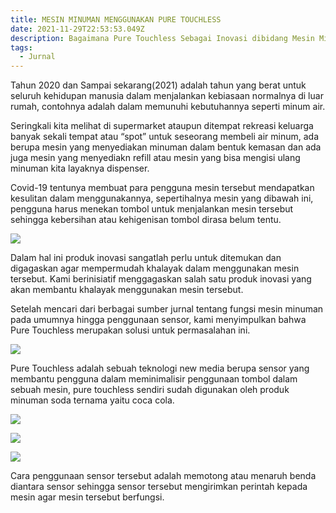```yaml
---
title: MESIN MINUMAN MENGGUNAKAN PURE TOUCHLESS
date: 2021-11-29T22:53:53.049Z
description: Bagaimana Pure Touchless Sebagai Inovasi dibidang Mesin Minuman.
tags:
  - Jurnal
---
```

Tahun 2020 dan Sampai sekarang(2021) adalah tahun yang berat untuk seluruh kehidupan manusia dalam menjalankan kebiasaan normalnya di luar rumah, contohnya adalah dalam memunuhi kebutuhannya seperti minum air.


Seringkali kita melihat di supermarket ataupun ditempat rekreasi keluarga banyak sekali tempat atau “spot” untuk seseorang membeli air minum,  ada berupa mesin yang menyediakan minuman dalam bentuk kemasan dan ada juga mesin yang menyediakn refill atau  mesin yang bisa mengisi ulang minuman kita layaknya dispenser.

Covid-19 tentunya membuat para pengguna mesin tersebut mendapatkan kesulitan dalam menggunakannya, sepertihalnya mesin yang dibawah ini, pengguna harus menekan tombol untuk menjalankan mesin tersebut  sehingga kebersihan atau kehigenisan tombol dirasa belum tentu.

![](https://i.pinimg.com/originals/ec/90/8b/ec908bc449eb156ce20a94fa404ce95d.jpg)

Dalam hal ini produk inovasi sangatlah perlu untuk ditemukan dan digagaskan agar mempermudah khalayak dalam menggunakan mesin tersebut. Kami berinisiatif menggagaskan salah satu produk inovasi yang akan membantu khalayak menggunakan mesin tersebut.


Setelah mencari dari berbagai sumber  jurnal tentang fungsi mesin minuman pada umumnya hingga penggunaan sensor, kami menyimpulkan bahwa Pure Touchless merupakan solusi untuk permasalahan ini.

![](https://i.pinimg.com/originals/8f/35/6f/8f356f92e6ba424916590ea1e775319c.jpg)

Pure Touchless adalah sebuah teknologi new media berupa sensor yang membantu pengguna dalam meminimalisir penggunaan tombol dalam sebuah mesin, pure touchless sendiri sudah digunakan oleh produk minuman soda ternama yaitu coca cola. 

![](https://i.pinimg.com/originals/95/04/5e/95045eb24429ee2aa83b7c20a1ed335e.jpg)

![](https://i.pinimg.com/originals/7e/ce/00/7ece008a4555d06e1a6271f7783e3708.jpg)

![](https://i.pinimg.com/originals/ba/c1/66/bac166e86b4d709a94a53ac74f7ff432.jpg)

Cara penggunaan sensor  tersebut adalah memotong atau menaruh benda diantara sensor sehingga sensor tersebut  mengirimkan perintah kepada mesin agar mesin tersebut berfungsi.
